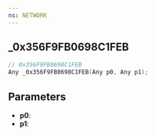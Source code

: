 ```yaml
---
ns: NETWORK
---
```

## _0x356F9FB0698C1FEB

```c
// 0x356F9FB0698C1FEB
Any _0x356F9FB0698C1FEB(Any p0, Any p1);
```

## Parameters
* **p0**:
* **p1**:

